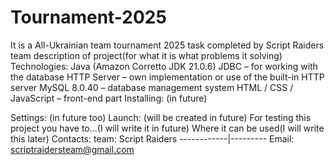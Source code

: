 # Tournament-2025
It is a All-Ukrainian team tournament 2025 task completed by Script Raiders team
description of project(for what it is what problems it solving)
Technologies:
Java (Amazon Corretto JDK 21.0.6)
JDBC – for working with the database
HTTP Server – own implementation or use of the built-in HTTP server
MySQL 8.0.40 – database management system
HTML / CSS / JavaScript – front-end part
Installing:
(in future)

Settings:
(in future too)
Launch:
(will be created in future)
For testing this project you have to...(I will write it in future)
Where it can be used(I will write this later)
Contacts:
team: Script Raiders
------------|---------
Email: scriptraidersteam@gmail.com
